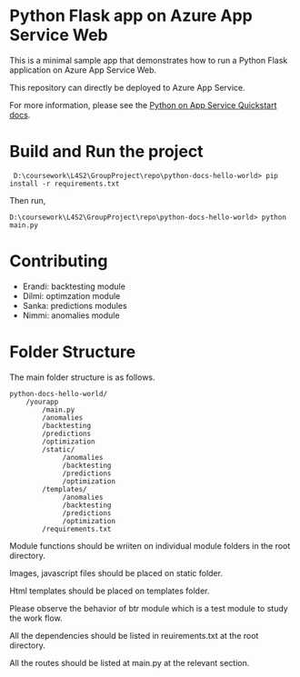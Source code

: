 # Python Flask app on Azure App Service Web

This is a minimal sample app that demonstrates how to run a Python Flask application on Azure App Service Web.

This repository can directly be deployed to Azure App Service.

For more information, please see the [Python on App Service Quickstart docs](https://docs.microsoft.com/en-us/azure/app-service-web/app-service-web-get-started-python).

# Build and Run the project

` D:\coursework\L4S2\GroupProject\repo\python-docs-hello-world> pip install -r requirements.txt`

Then run,

`D:\coursework\L4S2\GroupProject\repo\python-docs-hello-world> python main.py`

# Contributing

- Erandi: backtesting module
- Dilmi: optimzation module
- Sanka: predictions modules
- Nimmi: anomalies module

# Folder Structure
The main folder structure is as follows.

```
python-docs-hello-world/
    /yourapp
        /main.py
        /anomalies
        /backtesting
        /predictions
        /optimization
        /static/
             /anomalies
             /backtesting
             /predictions
             /optimization
        /templates/
             /anomalies
             /backtesting
             /predictions
             /optimization
        /requirements.txt
```

Module functions should be wriiten on individual module folders in the root directory.

Images, javascript files should be placed on static folder.

Html templates should be placed on templates folder.

Please observe the behavior of btr module which is a test module to study the work flow.

All the dependencies should be listed in reuirements.txt at the root directory.

All the routes should be listed at main.py at the relevant section.